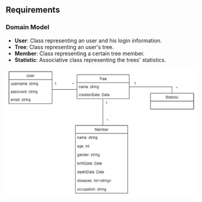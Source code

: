 ## Requirements

### Domain Model

- **User**: Class representing an user and his login information.
- **Tree**: Class representing an user's tree.
- **Member**: Class representing a certain tree member.
- **Statistic**: Associative class representing the trees' statistics.

![Domain Model](../images/domain_model.png)
